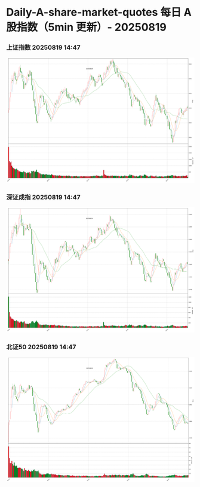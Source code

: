 
# Daily-A-share-market-quotes 每日 A 股指数（5min 更新）- 20250819

### 上证指数 20250819 14:47
![](./fig/2025/8/20250819-sh000001.png)

### 深证成指 20250819 14:47
![](./fig/2025/8/20250819-sz399001.png)

### 北证50 20250819 14:47
![](./fig/2025/8/20250819-bj899050.png)
